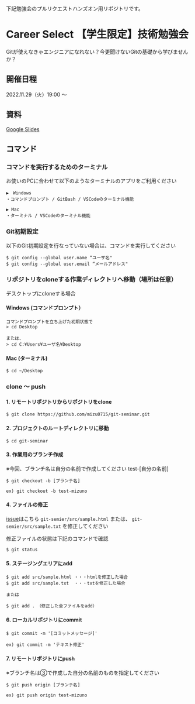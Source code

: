 下記勉強会のプルリクエストハンズオン用リポジトリです。

# Career Select 【学生限定】技術勉強会
Gitが使えなきゃエンジニアになれない？今更聞けないGitの基礎から学びませんか？

## 開催日程
2022.11.29（火）19:00 〜

## 資料
[Google Slides](https://docs.google.com/presentation/d/1WbVd15vvakbYRTfM_9GjZT9O5Z80fb9kf-csTrmUkIE/edit#slide=id.p)

## コマンド
### コマンドを実行するためのターミナル
お使いのPCに合わせて以下のようなターミナルのアプリをご利用ください
```
▶︎　Windows
・コマンドプロンプト / GitBash / VSCodeのターミナル機能

▶︎ Mac
・ターミナル / VSCodeのターミナル機能
```
### Git初期設定
以下のGit初期設定を行なっていない場合は、コマンドを実行してください
```
$ git config --global user.name “ユーザ名"
$ git config --global user.email “メールアドレス"
```

### リポジトリをcloneする作業ディレクトリへ移動（場所は任意）
デスクトップにcloneする場合

#### Windows (コマンドプロンプト）
```
コマンドプロンプトを立ち上げた初期状態で
> cd Desktop

または、
> cd C:¥Users¥ユーザ名¥Desktop
```

#### Mac (ターミナル)
```
$ cd ~/Desktop
```


### clone 〜 push
#### 1. リモートリポジトリからリポジトリをclone
```
$ git clone https://github.com/mizu0715/git-seminar.git
```

#### 2. プロジェクトのルートディレクトリに移動
```
$ cd git-seminar
```

#### 3. 作業用のブランチ作成
※今回、ブランチ名は自分の名前で作成してください test-[自分の名前] 
```
$ git checkout -b [ブランチ名]

ex) git checkout -b test-mizuno 
```

#### 4. ファイルの修正
[issue]([修正](https://github.com/mizu0715/git-seminar/issues/1))はこちら
`git-semier/src/sample.html` または、 `git-semier/src/sample.txt` を修正してください

修正ファイルの状態は下記のコマンドで確認
```
$ git status
```


#### 5. ステージングエリアにadd
```
$ git add src/sample.html ・・・htmlを修正した場合
$ git add src/sample.txt  ・・・txtを修正した場合

または

$ git add .　（修正した全ファイルをadd）
```

#### 6. ローカルリポジトリにcommit
```
$ git commit -m '[コミットメッセージ]'

ex) git commit -m 'テキスト修正'
```

#### 7. リモートリポジトリにpush
※ブランチ名は③で作成した自分の名前のものを指定してください 
 ```
$ git push origin [ブランチ名]

ex) git push origin test-mizuno 
```
